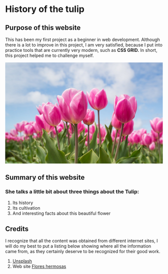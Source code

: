 # History of the tulip

## Purpose of this website

This has been my first project as a beginner in web development. Although there is a lot to improve in this project, I am very satisfied, because I put into practice tools that are currently very modern, such as **CSS GRID.** In short, this project helped me to challenge myself.

[![Background the page](./Img/tulipan1.jpg)](https://abnera.github.io/tulip/)

## Summary of this website

### She talks a little bit about three things about the Tulip:

1. Its history
2. Its cultivation
3. And interesting facts about this beautiful flower

## Credits

I recognize that all the content was obtained from different internet sites, I will do my best to put a listing below showing where all the information came from, as they certainly deserve to be recognized for their good work.

1. [Unsplash](https://unsplash.com/)
2. Web site [Flores hermosas](https://www.floreshermosas.top/)